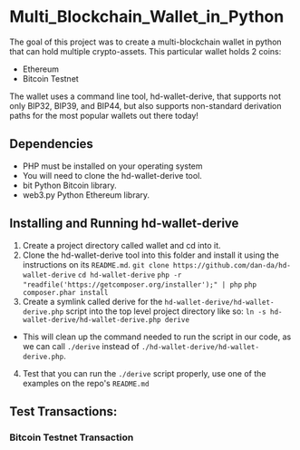 # Multi_Blockchain_Wallet_in_Python

The goal of this project was to create a multi-blockchain wallet in python that can hold multiple crypto-assets. 
This particular wallet holds 2 coins:
* Ethereum
* Bitcoin Testnet

The wallet uses a command line tool, hd-wallet-derive, that supports not only BIP32, BIP39, and BIP44, but also supports non-standard derivation paths for the most popular wallets out there today!

## Dependencies

* PHP must be installed on your operating system
* You will need to clone the hd-wallet-derive tool.
* bit Python Bitcoin library.
* web3.py Python Ethereum library.

## Installing and Running hd-wallet-derive

1. Create a project directory called wallet and cd into it.
2. Clone the hd-wallet-derive tool into this folder and install it using the instructions on its `README.md`.
  `git clone https://github.com/dan-da/hd-wallet-derive`
  `cd hd-wallet-derive`
  `php -r "readfile('https://getcomposer.org/installer');" | php`
  `php composer.phar install`
3. Create a symlink called derive for the `hd-wallet-derive/hd-wallet-derive.php` script into the top level project directory like so: `ln -s hd-wallet-derive/hd-wallet-derive.php derive`
  - This will clean up the command needed to run the script in our code, as we can call `./derive` instead of `./hd-wallet-derive/hd-wallet-derive.php`.
4. Test that you can run the `./derive` script properly, use one of the examples on the repo's `README.md`

## Test Transactions:

### Bitcoin Testnet Transaction

